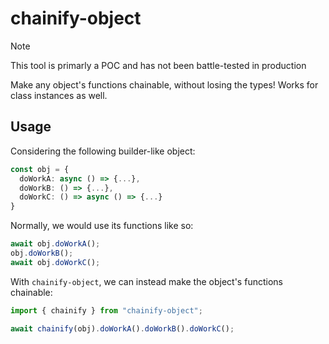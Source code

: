 # chainify-object

> [!NOTE]
> This tool is primarly a POC and has not been battle-tested in production

Make any object's functions chainable, without losing the types! Works for class instances as well.

## Usage

Considering the following builder-like object:

```ts
const obj = {
  doWorkA: async () => {...},
  doWorkB: () => {...},
  doWorkC: () => async () => {...}
}
```

Normally, we would use its functions like so:

```ts
await obj.doWorkA();
obj.doWorkB();
await obj.doWorkC();
```

With `chainify-object`, we can instead make the object's functions chainable:

```ts
import { chainify } from "chainify-object";

await chainify(obj).doWorkA().doWorkB().doWorkC();
```
